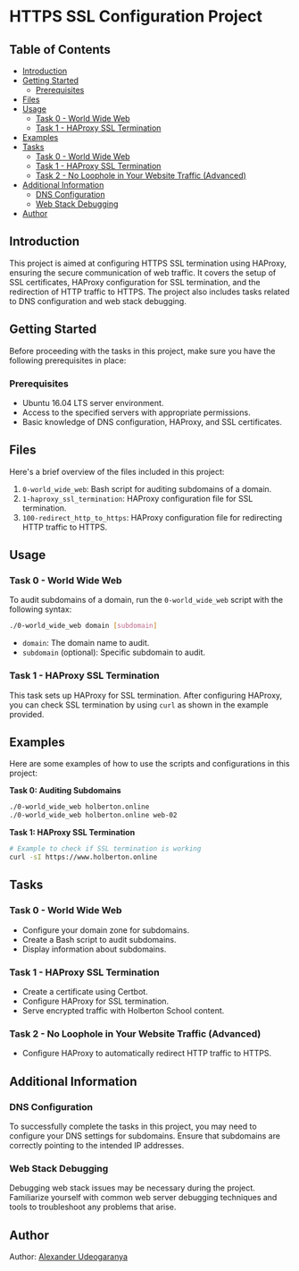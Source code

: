 # HTTPS SSL Configuration Project

## Table of Contents
- [Introduction](#introduction)
- [Getting Started](#getting-started)
  - [Prerequisites](#prerequisites)
- [Files](#files)
- [Usage](#usage)
  - [Task 0 - World Wide Web](#task-0---world-wide-web)
  - [Task 1 - HAProxy SSL Termination](#task-1---haproxy-ssl-termination)
- [Examples](#examples)
- [Tasks](#tasks)
  - [Task 0 - World Wide Web](#task-0---world-wide-web-1)
  - [Task 1 - HAProxy SSL Termination](#task-1---haproxy-ssl-termination-1)
  - [Task 2 - No Loophole in Your Website Traffic (Advanced)](#task-2---no-loophole-in-your-website-traffic-advanced)
- [Additional Information](#additional-information)
  - [DNS Configuration](#dns-configuration)
  - [Web Stack Debugging](#web-stack-debugging)
- [Author](#author)

## Introduction
This project is aimed at configuring HTTPS SSL termination using HAProxy, ensuring the secure communication of web traffic. It covers the setup of SSL certificates, HAProxy configuration for SSL termination, and the redirection of HTTP traffic to HTTPS. The project also includes tasks related to DNS configuration and web stack debugging.

## Getting Started
Before proceeding with the tasks in this project, make sure you have the following prerequisites in place:

### Prerequisites
- Ubuntu 16.04 LTS server environment.
- Access to the specified servers with appropriate permissions.
- Basic knowledge of DNS configuration, HAProxy, and SSL certificates.

## Files
Here's a brief overview of the files included in this project:

1. `0-world_wide_web`: Bash script for auditing subdomains of a domain.
2. `1-haproxy_ssl_termination`: HAProxy configuration file for SSL termination.
3. `100-redirect_http_to_https`: HAProxy configuration file for redirecting HTTP traffic to HTTPS.

## Usage
### Task 0 - World Wide Web
To audit subdomains of a domain, run the `0-world_wide_web` script with the following syntax:
```bash
./0-world_wide_web domain [subdomain]
```
- `domain`: The domain name to audit.
- `subdomain` (optional): Specific subdomain to audit.

### Task 1 - HAProxy SSL Termination
This task sets up HAProxy for SSL termination. After configuring HAProxy, you can check SSL termination by using `curl` as shown in the example provided.

## Examples
Here are some examples of how to use the scripts and configurations in this project:

**Task 0: Auditing Subdomains**
```bash
./0-world_wide_web holberton.online
./0-world_wide_web holberton.online web-02
```

**Task 1: HAProxy SSL Termination**
```bash
# Example to check if SSL termination is working
curl -sI https://www.holberton.online
```

## Tasks
### Task 0 - World Wide Web
- Configure your domain zone for subdomains.
- Create a Bash script to audit subdomains.
- Display information about subdomains.

### Task 1 - HAProxy SSL Termination
- Create a certificate using Certbot.
- Configure HAProxy for SSL termination.
- Serve encrypted traffic with Holberton School content.

### Task 2 - No Loophole in Your Website Traffic (Advanced)
- Configure HAProxy to automatically redirect HTTP traffic to HTTPS.

## Additional Information
### DNS Configuration
To successfully complete the tasks in this project, you may need to configure your DNS settings for subdomains. Ensure that subdomains are correctly pointing to the intended IP addresses.

### Web Stack Debugging
Debugging web stack issues may be necessary during the project. Familiarize yourself with common web server debugging techniques and tools to troubleshoot any problems that arise.

## Author
Author: [Alexander Udeogaranya](https://github.com/Dr-dyrane/alx-system_engineering-devops/0x10-https_ssl)